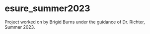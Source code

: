 # esure_summer2023
Project worked on by Brigid Burns under the guidance of Dr. Richter, Summer 2023. 